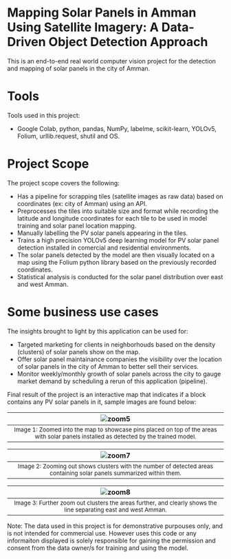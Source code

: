 # Mapping Solar Panels in Amman Using Satellite Imagery: A Data-Driven Object Detection Approach
This is an end-to-end real world computer vision project for the detection and mapping of solar panels in the city of Amman. 

# Tools
Tools used in this project:
- Google Colab, python, pandas, NumPy, labelme, scikit-learn, YOLOv5, Folium, urllib.request, shutil and OS. 

# Project Scope
The project scope covers the following:
- Has a pipeline for scrapping tiles (satellite images as raw data) based on coordinates (ex: city of Amman) using an API.
- Preprocesses the tiles into suitable size and format while recording the latitude and longitude coordinates for each tile to be used in model training and solar panel location mapping.
- Manually labelling the PV solar panels appearing in the tiles.
- Trains a high precision YOLOv5 deep learning model for PV solar panel detection installed in comercial and residential environments.
- The solar panels detected by the model are then visually located on a map using the Folium python library based on the previously recorded coordinates.
- Statistical analysis is conducted for the solar panel distribution over east and west Amman.

# Some business use cases
The insights brought to light by this application can be used for:
- Targeted marketing for clients in neighborhouds based on the density (clusters) of solar panels show on the map.
- Offer solar panel maintainance companies the visibility over the location of solar panels in the city of Amman to better sell their services.
- Monitor weekly/monthly growth of solar panels across the city to gauge market demand by scheduling a rerun of this application (pipeline).

Final result of the project is an interactive map that indicates if a block contains any PV solar panels in it, sample images are found below:

| ![zoom5](https://github.com/mohammad-awad-ds/Solar_Panel_Detection_Mapping_Satalite_YOLOv5/assets/64756947/06e867c3-7ecb-4f55-bb98-446917fbe89c) |
|:--:|
| <sub>Image 1: Zoomed into the map to showcase pins placed on top of the areas with solar panels installed as detected by the trained model. </sub> |

| ![zoom7](https://github.com/mohammad-awad-ds/Solar_Panel_Detection_Mapping_Satalite_YOLOv5/assets/64756947/0a721057-1f84-4956-8d47-978851ea3fec) |
|:--:|
| <sub>Image 2: Zooming out shows clusters with the number of detected areas containing solar panels summarized within them. </sub> |

| ![zoom8](https://github.com/mohammad-awad-ds/Solar_Panel_Detection_Mapping_Satalite_YOLOv5/assets/64756947/76a9cce2-3c3e-4b69-b971-935d93f6203f) |
|:--:|
| <sub>Image 3: Further zoom out clusters the areas further, and clearly shows the line separating east and west Amman. </sub> |

Note: The data used in this project is for demonstrative purpouses only, and is not intended for commercial use. However uses this code or any informaiton displayed is solely responsible for gaining the permission and consent from the data owner/s for training and using the model.
